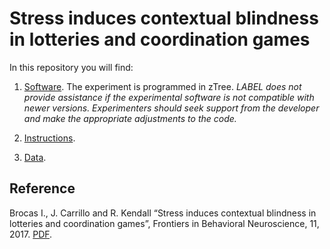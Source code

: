 # Stress induces contextual blindness in lotteries and coordination games

In this repository you will find: 

1. [Software](https://github.com/labelinstitute/nonchoice/tree/main/games_stress/Software). The experiment is programmed in zTree. *LABEL does not provide assistance if the experimental software is not compatible with newer versions. Experimenters should seek support from the developer and make the appropriate adjustments to the code.*

2. [Instructions](https://github.com/labelinstitute/nonchoice/main/games_stress/Instructions.docx).

3. [Data](https://github.com/labelinstitute/nonchoice/tree/main/games_stress/Data).



## Reference
Brocas I., J. Carrillo and R. Kendall “Stress induces contextual blindness in lotteries and coordination games”, Frontiers in Behavioral Neuroscience, 11, 2017. [PDF](https://isabellebrocas.org/Research/stress-risk.pdf).
